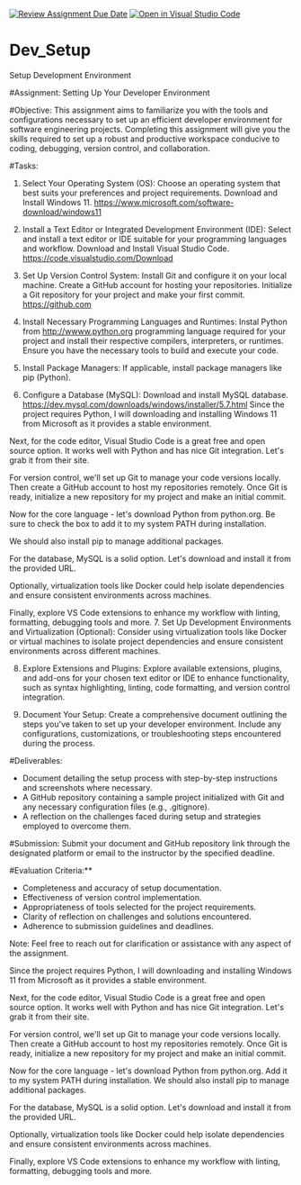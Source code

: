 [![Review Assignment Due Date](https://classroom.github.com/assets/deadline-readme-button-22041afd0340ce965d47ae6ef1cefeee28c7c493a6346c4f15d667ab976d596c.svg)](https://classroom.github.com/a/vbnbTt5m)
[![Open in Visual Studio Code](https://classroom.github.com/assets/open-in-vscode-2e0aaae1b6195c2367325f4f02e2d04e9abb55f0b24a779b69b11b9e10269abc.svg)](https://classroom.github.com/online_ide?assignment_repo_id=15282009&assignment_repo_type=AssignmentRepo)
# Dev_Setup
Setup Development Environment

#Assignment: Setting Up Your Developer Environment

#Objective:
This assignment aims to familiarize you with the tools and configurations necessary to set up an efficient developer environment for software engineering projects. Completing this assignment will give you the skills required to set up a robust and productive workspace conducive to coding, debugging, version control, and collaboration.

#Tasks:

1. Select Your Operating System (OS):
   Choose an operating system that best suits your preferences and project requirements. Download and Install Windows 11. https://www.microsoft.com/software-download/windows11

2. Install a Text Editor or Integrated Development Environment (IDE):
   Select and install a text editor or IDE suitable for your programming languages and workflow. Download and Install Visual Studio Code. https://code.visualstudio.com/Download
3. Set Up Version Control System:
   Install Git and configure it on your local machine. Create a GitHub account for hosting your repositories. Initialize a Git repository for your project and make your first commit. https://github.com

4. Install Necessary Programming Languages and Runtimes:
  Instal Python from http://wwww.python.org programming language required for your project and install their respective compilers, interpreters, or runtimes. Ensure you have the necessary tools to build and execute your code.

5. Install Package Managers:
   If applicable, install package managers like pip (Python).

6. Configure a Database (MySQL):
   Download and install MySQL database. https://dev.mysql.com/downloads/windows/installer/5.7.html
Since the project requires Python, I will downloading and installing Windows 11 from Microsoft as it provides a stable environment.

Next, for the code editor, Visual Studio Code is a great free and open source option. It works well with Python and has nice Git integration. Let's grab it from their site.

For version control, we'll set up Git to manage your code versions locally. Then create a GitHub account to host my repositories remotely. Once Git is ready, initialize a new repository for my project and make an initial commit.

Now for the core language - let's download Python from python.org. Be sure to check the box to add it to my system PATH during installation.

We should also install pip to manage additional packages.

For the database, MySQL is a solid option. Let's download and install it from the provided URL.

Optionally, virtualization tools like Docker could help isolate dependencies and ensure consistent environments across machines.

Finally, explore VS Code extensions to enhance my workflow with linting, formatting, debugging tools and more.
7. Set Up Development Environments and Virtualization (Optional):
   Consider using virtualization tools like Docker or virtual machines to isolate project dependencies and ensure consistent environments across different machines.

8. Explore Extensions and Plugins:
   Explore available extensions, plugins, and add-ons for your chosen text editor or IDE to enhance functionality, such as syntax highlighting, linting, code formatting, and version control integration.

9. Document Your Setup:
    Create a comprehensive document outlining the steps you've taken to set up your developer environment. Include any configurations, customizations, or troubleshooting steps encountered during the process. 

#Deliverables:
- Document detailing the setup process with step-by-step instructions and screenshots where necessary.
- A GitHub repository containing a sample project initialized with Git and any necessary configuration files (e.g., .gitignore).
- A reflection on the challenges faced during setup and strategies employed to overcome them.

#Submission:
Submit your document and GitHub repository link through the designated platform or email to the instructor by the specified deadline.

#Evaluation Criteria:**
- Completeness and accuracy of setup documentation.
- Effectiveness of version control implementation.
- Appropriateness of tools selected for the project requirements.
- Clarity of reflection on challenges and solutions encountered.
- Adherence to submission guidelines and deadlines.

Note: Feel free to reach out for clarification or assistance with any aspect of the assignment.




Since the project requires Python, I will downloading and installing Windows 11 from Microsoft as it provides a stable environment.

Next, for the code editor, Visual Studio Code is a great free and open source option. It works well with Python and has nice Git integration. Let's grab it from their site.

For   version control, we'll set up Git to manage your code versions locally. Then create a GitHub account to host my repositories remotely. Once Git is ready, initialize a new repository for my project and make an initial commit.

Now for the core language - let's download Python from python.org. Add it to my system PATH during installation.
We should also install pip to manage additional packages.

For the database, MySQL is a solid option. Let's download and install it from the provided URL.

Optionally, virtualization tools like Docker could help isolate dependencies and ensure consistent environments across machines.

Finally, explore VS Code extensions to enhance my workflow with linting, formatting, debugging tools and more.